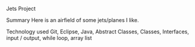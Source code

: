 Jets Project

Summary
  Here is an airfield of some jets/planes I like.

Technology used
  Git, Eclipse, Java, Abstract Classes, Classes, Interfaces, input / output, while loop, array list
  
